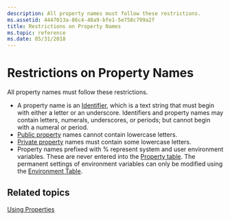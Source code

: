 ```yaml
---
description: All property names must follow these restrictions.
ms.assetid: 4447013a-86c4-48a9-bfe1-5e758c799a2f
title: Restrictions on Property Names
ms.topic: reference
ms.date: 05/31/2018
---
```


# Restrictions on Property Names

All property names must follow these restrictions.

-   A property name is an [Identifier](identifier.md), which is a text string that must begin with either a letter or an underscore. Identifiers and property names may contain letters, numerals, underscores, or periods; but cannot begin with a numeral or period.
-   [Public property](public-properties.md) names cannot contain lowercase letters.
-   [Private property](private-properties.md) names must contain some lowercase letters.
-   Property names prefixed with % represent system and user environment variables. These are never entered into the [Property table](property-table.md). The permanent settings of environment variables can only be modified using the [Environment Table](environment-table.md).

## Related topics

<dl> <dt>

[Using Properties](using-properties.md)
</dt> </dl>

 

 



